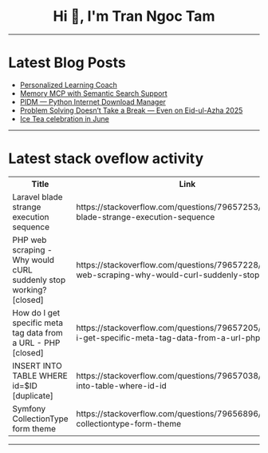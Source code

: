 <h1 align="center">Hi 👋, I'm Tran Ngoc Tam</h1>

---

# Latest Blog Posts 
<!-- BLOG-POST-LIST:START -->
- [Personalized Learning Coach](https://dev.to/dobrenteiistvan/personalized-learning-coach-4m1c)
- [Memory MCP with Semantic Search Support](https://dev.to/mehrant/-k1o)
- [PIDM — Python Internet Download Manager](https://dev.to/ericluckson1999/pidm-python-internet-download-manager-4ak9)
- [Problem Solving Doesn’t Take a Break — Even on Eid-ul-Azha 2025](https://dev.to/mahmudulhaqueshawon/problem-solving-doesnt-take-a-break-even-on-eid-ul-azha-2025-4ajm)
- [Ice Tea celebration in June](https://dev.to/ulrikedetective/ice-tea-celebration-in-june-p7k)
<!-- BLOG-POST-LIST:END -->

---

# Latest stack oveflow activity
<table>
  <tr><th>Title</th><th>Link</th></tr>
  <!-- STACKOVERFLOW:START --><tr><td>Laravel blade strange execution sequence</td><td>https://stackoverflow.com/questions/79657253/laravel-blade-strange-execution-sequence</td></tr><tr><td>PHP web scraping - Why would cURL suddenly stop working? [closed]</td><td>https://stackoverflow.com/questions/79657228/php-web-scraping-why-would-curl-suddenly-stop-working</td></tr><tr><td>How do I get specific meta tag data from a URL - PHP [closed]</td><td>https://stackoverflow.com/questions/79657205/how-do-i-get-specific-meta-tag-data-from-a-url-php</td></tr><tr><td>INSERT INTO TABLE WHERE id=$ID [duplicate]</td><td>https://stackoverflow.com/questions/79657038/insert-into-table-where-id-id</td></tr><tr><td>Symfony CollectionType form theme</td><td>https://stackoverflow.com/questions/79656896/symfony-collectiontype-form-theme</td></tr><!-- STACKOVERFLOW:END -->
</table>

---


